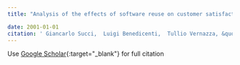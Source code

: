 ```yaml
---
title: "Analysis of the effects of software reuse on customer satisfaction in an RPG environment"

date: 2001-01-01
citation: ' Giancarlo Succi,  Luigi Benedicenti,  Tullio Vernazza, &quot;Analysis of the effects of software reuse on customer satisfaction in an RPG environment.&quot;, 2001.'
---
```

Use [Google Scholar](https://scholar.google.com/scholar?q=Analysis+of+the+effects+of+software+reuse+on+customer+satisfaction+in+an+RPG+environment){:target="_blank"} for full citation